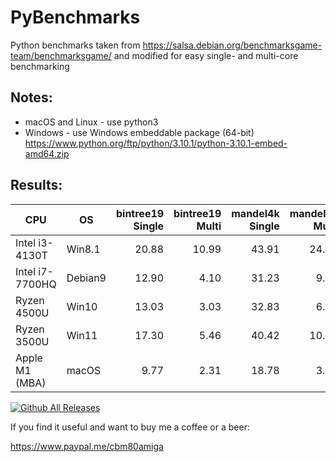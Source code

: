 # PyBenchmarks
Python benchmarks taken from https://salsa.debian.org/benchmarksgame-team/benchmarksgame/
and modified for easy single- and multi-core benchmarking

## Notes:
* macOS and Linux - use python3
* Windows - use Windows embeddable package (64-bit) https://www.python.org/ftp/python/3.10.1/python-3.10.1-embed-amd64.zip

## Results:

 |CPU|OS|bintree19 Single|bintree19 Multi|mandel4k Single|mandel4k Multi|
 |---|---|---:|---:|---:|---:|
 |Intel i3-4130T |  Win8.1 |20.88 |10.99|43.91|24.19|
 |Intel i7-7700HQ|  Debian9|12.90 | 4.10|31.23| 9.23|
 |Ryzen 4500U    |  Win10  |13.03 | 3.03|32.83| 6.62|
 |Ryzen 3500U    |  Win11  |17.30 | 5.46|40.42|10.49|               
 |Apple M1 (MBA) |  macOS  | 9.77 | 2.31|18.78| 3.84|
 
[![Github All Releases](https://img.shields.io/github/downloads/cbm80amiga/PyBenchmarks/total.svg)]()

If you find it useful and want to buy me a coffee or a beer:

https://www.paypal.me/cbm80amiga

